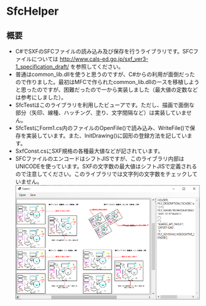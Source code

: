 # SfcHelper

## 概要
- C#でSXFのSFCファイルの読み込み及び保存を行うライブラリです。SFCファイルについては
http://www.cals-ed.go.jp/sxf_ver3-1_specification_draft/
を参照してください。
- 普通はcommon_lib.dllを使うと思うのですが、C#からの利用が面倒だったので作りました。最初はMFCで作られたcommon_lib.dllのースを移植しようと思ったのですが、困難だったので一から実装しました（最大値の定数などは参考にしました）。
- SfcTestはこのライブラリを利用したビューアです。ただし、描画で面倒な部分（矢印、線種、ハッチング、塗り、文字間隔など）は実装していません。
- SfcTestにForm1.cs内のファイルのOpenFile()で読み込み、WriteFile()で保存を実装しています。また、InitDrawing()に図形の登録方法を記しています。
- SxfConst.csにSXF規格の各種最大値などが記されています。
- SFCファイルのエンコードはシフトJISですが、このライブラリ内部はUNICODEを使っています。SXFの文字数の最大値はシフトJISで定義されるので注意してください。このライブラリでは文字列の文字数をチェックしていません。
![画面イメージ](https://github.com/JinkiKeikaku/Images/blob/main/SfcHelper01.png)
